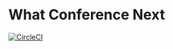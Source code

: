 # What Conference Next
[![CircleCI](https://circleci.com/gh/ryzy/frontend-events-site.svg?style=svg)](https://circleci.com/gh/ryzy/frontend-events-site)
